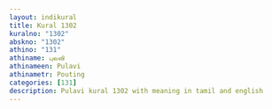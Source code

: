 ```yaml
---
layout: indikural
title: Kural 1302
kuralno: "1302"
abskno: "1302"
athino: "131"
athiname: புலவி
athinameen: Pulavi
athinametr: Pouting
categories: [131]
description: Pulavi kural 1302 with meaning in tamil and english 
---
```



